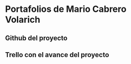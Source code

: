 # Portafolios de Mario Cabrero Volarich

## Github del proyecto

## Trello con el avance del proyecto
